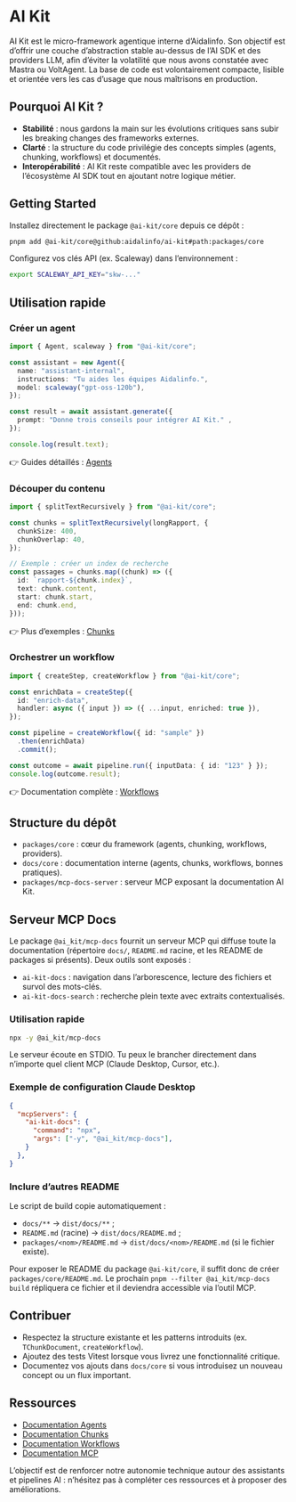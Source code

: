 # AI Kit

AI Kit est le micro-framework agentique interne d’Aidalinfo. Son objectif est d’offrir une couche d’abstraction stable au-dessus de l’AI SDK et des providers LLM, afin d’éviter la volatilité que nous avons constatée avec Mastra ou VoltAgent. La base de code est volontairement compacte, lisible et orientée vers les cas d’usage que nous maîtrisons en production.

## Pourquoi AI Kit ?

- **Stabilité** : nous gardons la main sur les évolutions critiques sans subir les breaking changes des frameworks externes.
- **Clarté** : la structure du code privilégie des concepts simples (agents, chunking, workflows) et documentés.
- **Interopérabilité** : AI Kit reste compatible avec les providers de l’écosystème AI SDK tout en ajoutant notre logique métier.

## Getting Started

Installez directement le package `@ai-kit/core` depuis ce dépôt :

```bash
pnpm add @ai-kit/core@github:aidalinfo/ai-kit#path:packages/core
```

Configurez vos clés API (ex. Scaleway) dans l’environnement :

```bash
export SCALEWAY_API_KEY="skw-..."
```

## Utilisation rapide

### Créer un agent

```ts
import { Agent, scaleway } from "@ai-kit/core";

const assistant = new Agent({
  name: "assistant-internal",
  instructions: "Tu aides les équipes Aidalinfo.",
  model: scaleway("gpt-oss-120b"),
});

const result = await assistant.generate({
  prompt: "Donne trois conseils pour intégrer AI Kit." ,
});

console.log(result.text);
```

👉 Guides détaillés : [Agents](./docs/core/agents.md)

### Découper du contenu

```ts
import { splitTextRecursively } from "@ai-kit/core";

const chunks = splitTextRecursively(longRapport, {
  chunkSize: 400,
  chunkOverlap: 40,
});

// Exemple : créer un index de recherche
const passages = chunks.map((chunk) => ({
  id: `rapport-${chunk.index}`,
  text: chunk.content,
  start: chunk.start,
  end: chunk.end,
}));
```

👉 Plus d’exemples : [Chunks](./docs/core/chunks.md)

### Orchestrer un workflow

```ts
import { createStep, createWorkflow } from "@ai-kit/core";

const enrichData = createStep({
  id: "enrich-data",
  handler: async ({ input }) => ({ ...input, enriched: true }),
});

const pipeline = createWorkflow({ id: "sample" })
  .then(enrichData)
  .commit();

const outcome = await pipeline.run({ inputData: { id: "123" } });
console.log(outcome.result);
```

👉 Documentation complète : [Workflows](./docs/core/workflows.md)

## Structure du dépôt

- `packages/core` : cœur du framework (agents, chunking, workflows, providers).
- `docs/core` : documentation interne (agents, chunks, workflows, bonnes pratiques).
- `packages/mcp-docs-server` : serveur MCP exposant la documentation AI Kit.

## Serveur MCP Docs

Le package `@ai_kit/mcp-docs` fournit un serveur MCP qui diffuse toute la documentation (répertoire `docs/`, `README.md` racine, et les README de packages si présents). Deux outils sont exposés :

- `ai-kit-docs` : navigation dans l’arborescence, lecture des fichiers et survol des mots-clés.
- `ai-kit-docs-search` : recherche plein texte avec extraits contextualisés.

### Utilisation rapide

```bash
npx -y @ai_kit/mcp-docs
```

Le serveur écoute en STDIO. Tu peux le brancher directement dans n’importe quel client MCP (Claude Desktop, Cursor, etc.).

### Exemple de configuration Claude Desktop

```json
{
  "mcpServers": {
    "ai-kit-docs": {
      "command": "npx",
      "args": ["-y", "@ai_kit/mcp-docs"],
    }
  },
}
```

### Inclure d’autres README

Le script de build copie automatiquement :

- `docs/**` → `dist/docs/**` ;
- `README.md` (racine) → `dist/docs/README.md` ;
- `packages/<nom>/README.md` → `dist/docs/<nom>/README.md` (si le fichier existe).

Pour exposer le README du package `@ai-kit/core`, il suffit donc de créer `packages/core/README.md`. Le prochain `pnpm --filter @ai_kit/mcp-docs build` répliquera ce fichier et il deviendra accessible via l’outil MCP.

## Contribuer

- Respectez la structure existante et les patterns introduits (ex. `TChunkDocument`, `createWorkflow`).
- Ajoutez des tests Vitest lorsque vous livrez une fonctionnalité critique.
- Documentez vos ajouts dans `docs/core` si vous introduisez un nouveau concept ou un flux important.

## Ressources

- [Documentation Agents](./docs/core/agents.md)
- [Documentation Chunks](./docs/core/chunks.md)
- [Documentation Workflows](./docs/core/workflows.md)
- [Documentation MCP](./docs/mcp/usage.md)

L’objectif est de renforcer notre autonomie technique autour des assistants et pipelines AI : n’hésitez pas à compléter ces ressources et à proposer des améliorations.
